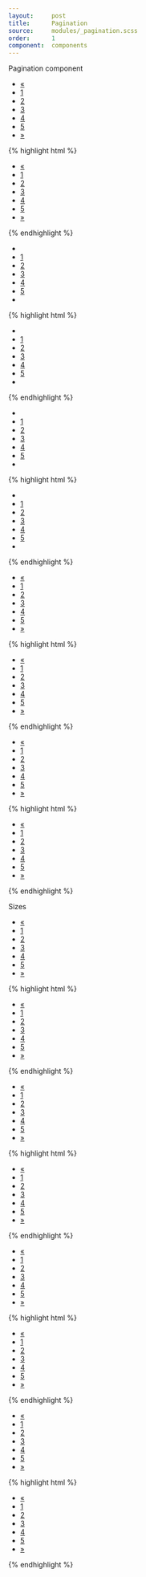 ```yaml
---
layout:     post
title:      Pagination
source:     modules/_pagination.scss
order:      1
component:  components
---
```


<p class="lead">Pagination component</p>

<div class="m-browser">
    <div class="browser">
        <div class="image">
            <div class="content">
                <ul class="pagination">
                  <li><a href="#">«</a></li>
                  <li><a href="#">1</a></li>
                  <li><a href="#">2</a></li>
                  <li><a href="#">3</a></li>
                  <li><a href="#">4</a></li>
                  <li><a href="#">5</a></li>
                  <li><a href="#">»</a></li>
                </ul>
            </div>
        </div>
    </div>
{% highlight html %}
<ul class="pagination">
  <li><a href="#">«</a></li>
  <li><a href="#">1</a></li>
  <li><a href="#">2</a></li>
  <li><a href="#">3</a></li>
  <li><a href="#">4</a></li>
  <li><a href="#">5</a></li>
  <li><a href="#">»</a></li>
</ul>
{% endhighlight %}
</div>

<div class="m-browser">
    <div class="browser">
        <div class="image">
            <div class="content">
                <ul class="pagination">
                  <li><a href="#"><i class="fa fa-angle-double-left"></i></a></li>
                  <li><a href="#">1</a></li>
                  <li><a href="#">2</a></li>
                  <li><a href="#">3</a></li>
                  <li><a href="#">4</a></li>
                  <li><a href="#">5</a></li>
                  <li><a href="#"><i class="fa fa-angle-double-right"></i></a></li>
                </ul>
            </div>
        </div>
    </div>
{% highlight html %}
<ul class="pagination">
  <li><a href="#"><i class="fa fa-angle-double-left"></i></a></li>
  <li><a href="#">1</a></li>
  <li><a href="#">2</a></li>
  <li><a href="#">3</a></li>
  <li><a href="#">4</a></li>
  <li><a href="#">5</a></li>
  <li><a href="#"><i class="fa fa-angle-double-right"></i></a></li>
</ul>
{% endhighlight %}
</div>

<div class="m-browser">
    <div class="browser">
        <div class="image">
            <div class="content">
                <ul class="pagination">
                  <li><a href="#"><i class="fa fa-angle-left"></i></a></li>
                  <li><a href="#">1</a></li>
                  <li><a href="#">2</a></li>
                  <li><a href="#">3</a></li>
                  <li><a href="#">4</a></li>
                  <li><a href="#">5</a></li>
                  <li><a href="#"><i class="fa fa-angle-right"></i></a></li>
                </ul>
            </div>
        </div>
    </div>
{% highlight html %}
<ul class="pagination">
  <li><a href="#"><i class="fa fa-angle-left"></i></a></li>
  <li><a href="#">1</a></li>
  <li><a href="#">2</a></li>
  <li><a href="#">3</a></li>
  <li><a href="#">4</a></li>
  <li><a href="#">5</a></li>
  <li><a href="#"><i class="fa fa-angle-right"></i></a></li>
</ul>
{% endhighlight %}
</div>

<div class="m-browser">
    <div class="browser">
        <div class="image">
            <div class="content">
                <ul class="pagination">
                  <li><a href="#">«</a></li>
                  <li class="current"><a href="#">1</a></li>
                  <li><a href="#">2</a></li>
                  <li><a href="#">3</a></li>
                  <li><a href="#">4</a></li>
                  <li><a href="#">5</a></li>
                  <li><a href="#">»</a></li>
                </ul>
            </div>
        </div>
    </div>
{% highlight html %}
<ul class="pagination">
  <li><a href="#">«</a></li>
  <li class="current"><a href="#">1</a></li>
  <li><a href="#">2</a></li>
  <li><a href="#">3</a></li>
  <li><a href="#">4</a></li>
  <li><a href="#">5</a></li>
  <li><a href="#">»</a></li>
</ul>
{% endhighlight %}
</div>

<div class="m-browser">
    <div class="browser">
        <div class="image">
            <div class="content">
                <ul class="pagination">
                  <li><a href="#">«</a></li>
                  <li class="is-disabled"><a href="#">1</a></li>
                  <li><a href="#">2</a></li>
                  <li><a href="#">3</a></li>
                  <li><a href="#">4</a></li>
                  <li><a href="#">5</a></li>
                  <li><a href="#">»</a></li>
                </ul>
            </div>
        </div>
    </div>
{% highlight html %}
<ul class="pagination">
  <li><a href="#">«</a></li>
  <li class="is-disabled"><a href="#">1</a></li>
  <li><a href="#">2</a></li>
  <li><a href="#">3</a></li>
  <li><a href="#">4</a></li>
  <li><a href="#">5</a></li>
  <li><a href="#">»</a></li>
</ul>
{% endhighlight %}
</div>

<p>Sizes</p>

<div class="m-browser">
    <div class="browser">
        <div class="image">
            <div class="content">
                <ul class="pagination large">
                  <li><a href="#">«</a></li>
                  <li class="is-disabled"><a href="#">1</a></li>
                  <li><a href="#">2</a></li>
                  <li class="current"><a href="#">3</a></li>
                  <li><a href="#">4</a></li>
                  <li><a href="#">5</a></li>
                  <li><a href="#">»</a></li>
                </ul>
            </div>
        </div>
    </div>
{% highlight html %}
<ul class="pagination large">
  <li><a href="#">«</a></li>
  <li class="is-disabled"><a href="#">1</a></li>
  <li><a href="#">2</a></li>
  <li class="current"><a href="#">3</a></li>
  <li><a href="#">4</a></li>
  <li><a href="#">5</a></li>
  <li><a href="#">»</a></li>
</ul>
{% endhighlight %}
</div>

<div class="m-browser">
    <div class="browser">
        <div class="image">
            <div class="content">
                <ul class="pagination default">
                  <li><a href="#">«</a></li>
                  <li class="is-disabled"><a href="#">1</a></li>
                  <li><a href="#">2</a></li>
                  <li class="current"><a href="#">3</a></li>
                  <li><a href="#">4</a></li>
                  <li><a href="#">5</a></li>
                  <li><a href="#">»</a></li>
                </ul>
            </div>
        </div>
    </div>
{% highlight html %}
<ul class="pagination default">
  <li><a href="#">«</a></li>
  <li class="is-disabled"><a href="#">1</a></li>
  <li><a href="#">2</a></li>
  <li class="current"><a href="#">3</a></li>
  <li><a href="#">4</a></li>
  <li><a href="#">5</a></li>
  <li><a href="#">»</a></li>
</ul>
{% endhighlight %}
</div>

<div class="m-browser">
    <div class="browser">
        <div class="image">
            <div class="content">
                <ul class="pagination small">
                  <li><a href="#">«</a></li>
                  <li class="is-disabled"><a href="#">1</a></li>
                  <li><a href="#">2</a></li>
                  <li class="current"><a href="#">3</a></li>
                  <li><a href="#">4</a></li>
                  <li><a href="#">5</a></li>
                  <li><a href="#">»</a></li>
                </ul>
            </div>
        </div>
    </div>
{% highlight html %}
<ul class="pagination small">
  <li><a href="#">«</a></li>
  <li class="is-disabled"><a href="#">1</a></li>
  <li><a href="#">2</a></li>
  <li class="current"><a href="#">3</a></li>
  <li><a href="#">4</a></li>
  <li><a href="#">5</a></li>
  <li><a href="#">»</a></li>
</ul>
{% endhighlight %}
</div>

<div class="m-browser">
    <div class="browser">
        <div class="image">
            <div class="content">
                <ul class="pagination xsmall">
                  <li><a href="#">«</a></li>
                  <li class="is-disabled"><a href="#">1</a></li>
                  <li><a href="#">2</a></li>
                  <li class="current"><a href="#">3</a></li>
                  <li><a href="#">4</a></li>
                  <li><a href="#">5</a></li>
                  <li><a href="#">»</a></li>
                </ul>
            </div>
        </div>
    </div>
{% highlight html %}
<ul class="pagination xsmall">
  <li><a href="#">«</a></li>
  <li class="is-disabled"><a href="#">1</a></li>
  <li><a href="#">2</a></li>
  <li class="current"><a href="#">3</a></li>
  <li><a href="#">4</a></li>
  <li><a href="#">5</a></li>
  <li><a href="#">»</a></li>
</ul>
{% endhighlight %}
</div>